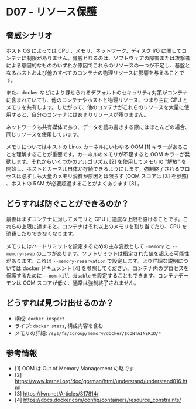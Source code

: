 # D07 - リソース保護

## 脅威シナリオ

ホスト OS によっては CPU 、メモリ、ネットワーク、ディスク I/O に関してコンテナに制限がありません。脅威となるのは、ソフトウェアの障害または攻撃者による意図的なもののいずれか原因でこれらのリソースの一つが不足し、基盤となるホストおよび他のすべてのコンテナの物理リソースに影響を与えることです。

また、docker などにより課せられるデフォルトのセキュリティ対策がコンテナに含まれていても、他のコンテナやホストと物理リソース、つまり主に CPU とメモリを共有します。したがって、他のコンテナがこれらのリソースを大量に使用すると、自分のコンテナにはあまりリソースが残りません。

ネットワークも共有媒体であり、データを読み書きする際にはほとんどの場合、同じリソースを使用しています。

メモリについてはホストの Linux カーネルにいわゆる OOM [1] キラーがあることを理解することが重要です。カーネルのメモリが不足すると OOM キラーが発動します。それからいくつかのアルゴリズム [2] を使用してメモリの "解放" を開始し、ホストとカーネル自体が存続できるようにします。強制終了されるプロセスは必ずしも大量のメモリ消費が原因とは限らず (OOM スコアは [3] を参照) 、ホストの RAM が必要超過することがよくあります [3] 。


## どうすれば防ぐことができるのか？

最善はまずコンテナに対してメモリと CPU に適度な上限を設けることです。これらの上限に達すると、コンテナはそれ以上のメモリを割り当てたり、CPU を消費したりできなくなります。

メモリにはハードリミットを設定するための主な変数として ``-memory`` と ``--memory-swap`` の二つがあります。ソフトリミットは指定された値を超える可能性があります。これは ``--memory-reservation`` で設定します。より詳細な説明については docker ドキュメント [4] を参照してください。コンテナ内のプロセスを保護するために ``--oom-kill-disable`` を設定することもできます。コンテナデーモンは OOM スコアが低く、通常は強制終了されません。

## どうすれば見つけ出せるのか？

* 構成: ``docker inspect``
* ライブ: ``docker stats``, 構成内容を含む
* メモリの詳細: ``/sys/fs/cgroup/memory/docker/$CONTAINERID/*``

## 参考情報

* [1] OOM は Out of Memory Management の略です
* [2] https://www.kernel.org/doc/gorman/html/understand/understand016.html
* [3] https://lwn.net/Articles/317814/
* [4] https://docs.docker.com/config/containers/resource_constraints/

